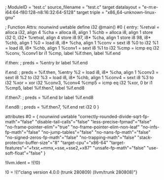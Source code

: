 ; ModuleID = 'test.c'
source_filename = "test.c"
target datalayout = "e-m:e-i64:64-f80:128-n8:16:32:64-S128"
target triple = "x86_64-unknown-linux-gnu"

; Function Attrs: nounwind uwtable
define i32 @main() #0 {
entry:
  %retval = alloca i32, align 4
  %cha = alloca i8, align 1
  %chb = alloca i8, align 1
  store i32 0, i32* %retval, align 4
  store i8 97, i8* %cha, align 1
  store i8 98, i8* %chb, align 1
  %0 = load i8, i8* %cha, align 1
  %conv = sext i8 %0 to i32
  %1 = load i8, i8* %chb, align 1
  %conv1 = sext i8 %1 to i32
  %cmp = icmp eq i32 %conv, %conv1
  br i1 %cmp, label %if.then, label %if.end

if.then:                                          ; preds = %entry
  br label %if.end

if.end:                                           ; preds = %if.then, %entry
  %2 = load i8, i8* %cha, align 1
  %conv3 = sext i8 %2 to i32
  %3 = load i8, i8* %chb, align 1
  %conv4 = sext i8 %3 to i32
  %xor = xor i32 %conv3, %conv4
  %cmp5 = icmp eq i32 %xor, 0
  br i1 %cmp5, label %if.then7, label %if.end8

if.then7:                                         ; preds = %if.end
  br label %if.end8

if.end8:                                          ; preds = %if.then7, %if.end
  ret i32 0
}

attributes #0 = { nounwind uwtable "correctly-rounded-divide-sqrt-fp-math"="false" "disable-tail-calls"="false" "less-precise-fpmad"="false" "no-frame-pointer-elim"="true" "no-frame-pointer-elim-non-leaf" "no-infs-fp-math"="false" "no-jump-tables"="false" "no-nans-fp-math"="false" "no-signed-zeros-fp-math"="false" "no-trapping-math"="false" "stack-protector-buffer-size"="8" "target-cpu"="x86-64" "target-features"="+fxsr,+mmx,+sse,+sse2,+x87" "unsafe-fp-math"="false" "use-soft-float"="false" }

!llvm.ident = !{!0}

!0 = !{!"clang version 4.0.0 (trunk 280809) (llvm/trunk 280808)"}
